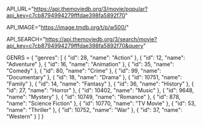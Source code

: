 API_URL="https://api.themoviedb.org/3/movie/popular?api_key=c7cb8794994279fffdae398fa5892f70"

API_IMAGE="https://image.tmdb.org/t/p/w500/"

API_SEARCH="https://api.themoviedb.org/3/search/movie?api_key=c7cb8794994279fffdae398fa5892f70&query"

GENRS = {
    "genres": [
        {
            "id": 28,
            "name": "Action"
        },
        {
            "id": 12,
            "name": "Adventure"
        },
        {
            "id": 16,
            "name": "Animation"
        },
        {
            "id": 35,
            "name": "Comedy"
        },
        {
            "id": 80,
            "name": "Crime"
        },
        {
            "id": 99,
            "name": "Documentary"
        },
        {
            "id": 18,
            "name": "Drama"
        },
        {
            "id": 10751,
            "name": "Family"
        },
        {
            "id": 14,
            "name": "Fantasy"
        },
        {
            "id": 36,
            "name": "History"
        },
        {
            "id": 27,
            "name": "Horror"
        },
        {
            "id": 10402,
            "name": "Music"
        },
        {
            "id": 9648,
            "name": "Mystery"
        },
        {
            "id": 10749,
            "name": "Romance"
        },
        {
            "id": 878,
            "name": "Science Fiction"
        },
        {
            "id": 10770,
            "name": "TV Movie"
        },
        {
            "id": 53,
            "name": "Thriller"
        },
        {
            "id": 10752,
            "name": "War"
        },
        {
            "id": 37,
            "name": "Western"
        }
    ]
}